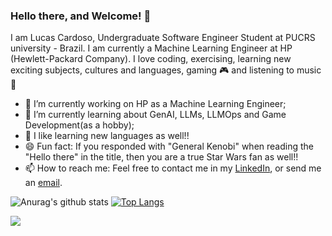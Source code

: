 ### Hello there, and Welcome! 👋

I am Lucas Cardoso, Undergraduate Software Engineer Student at PUCRS university - Brazil. I am currently a Machine Learning Engineer at HP (Hewlett-Packard Company). I love coding, exercising, learning new exciting subjects, cultures and languages, gaming 🎮 and listening to music :musical_note:

- 🔭 I’m currently working on HP as a Machine Learning Engineer;
- 🧠 I’m currently learning about GenAI, LLMs, LLMOps and Game Development(as a hobby); 
- 💬 I like learning new languages as well!!
- 😄 Fun fact: If you responded with "General Kenobi" when reading the "Hello there" in the title, then you are a true Star Wars fan as well!!
-  📫 How to reach me: Feel free to contact me in my [LinkedIn](www.linkedin.com/in/lucas-gavirachi-cardoso-7b214a16a), or send me an [email](mailto:lucasgavirachicc@gmail.com).

<!--
**LucasGCardoso/LucasGCardoso** is a ✨ _special_ ✨ repository because its `README.md` (this file) appears on your GitHub profile.

Here are some ideas to get you started:

- 🔭 I’m currently working on ...
- 🌱 I’m currently learning ...
- 👯 I’m looking to collaborate on ...
- 🤔 I’m looking for help with ...
- 💬 Ask me about ...
- 📫 How to reach me: ...
- 😄 Pronouns: ...
- ⚡ Fun fact: If you responded with "General Kenobi" when reading the title, you are a Star Wars fan too :D
-->
![Anurag's github stats](https://github-readme-stats.vercel.app/api?username=LucasGCardoso&show_icons=true&hide=issues)
[![Top Langs](https://github-readme-stats.vercel.app/api/top-langs/?username=LucasGCardoso&layout=compact)](https://github.com/anuraghazra/github-readme-stats)

![](https://komarev.com/ghpvc/?username=LucasGCardoso&color=grey)
